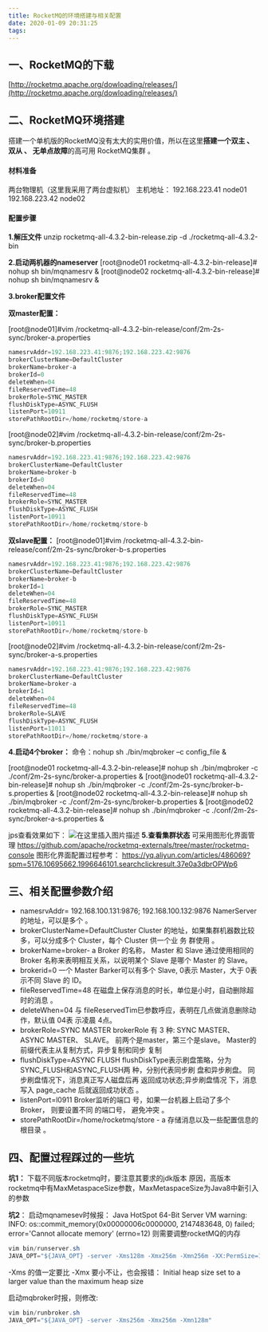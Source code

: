 ```yaml
---
title: RocketMQ的环境搭建与相关配置
date: 2020-01-09 20:31:25
tags:
---
```

## 一、RocketMQ的下载
[http://rocketmq.apache.org/dowloading/releases/](http://rocketmq.apache.org/dowloading/releases/)

## 二、RocketMQ环境搭建
搭建一个单机版的RocketMQ没有太大的实用价值，所以在这里**搭建一个双主 、 双从 、 无单点故障**的高可用 RocketMQ集群 。

#### 材料准备
两台物理机（这里我采用了两台虚拟机）
主机地址：
192.168.223.41 node01
192.168.223.42 node02

#### 配置步骤
**1.解压文件**
unzip rocketmq-all-4.3.2-bin-release.zip -d ./rocketmq-all-4.3.2-bin

**2.启动两机器的nameserver**
[root@node01 rocketmq-all-4.3.2-bin-release]# nohup sh bin/mqnamesrv &
[root@node02 rocketmq-all-4.3.2-bin-release]# nohup sh bin/mqnamesrv &

**3.broker配置文件**

**双master配置：**

[root@node01]#vim /rocketmq-all-4.3.2-bin-release/conf/2m-2s-sync/broker-a.properties

```java
namesrvAddr=192.168.223.41:9876;192.168.223.42:9876
brokerClusterName=DefaultCluster
brokerName=broker-a
brokerId=0
deleteWhen=04
fileReservedTime=48
brokerRole=SYNC_MASTER
flushDiskType=ASYNC_FLUSH
listenPort=10911
storePathRootDir=/home/rocketmq/store-a
```

[root@node02]#vim /rocketmq-all-4.3.2-bin-release/conf/2m-2s-sync/broker-b.properties
```java
namesrvAddr=192.168.223.41:9876;192.168.223.42:9876
brokerClusterName=DefaultCluster
brokerName=broker-b
brokerId=0
deleteWhen=04
fileReservedTime=48
brokerRole=SYNC_MASTER
flushDiskType=ASYNC_FLUSH
listenPort=10911
storePathRootDir=/home/rocketmq/store-b
```

**双slave配置：**
[root@node01]#vim /rocketmq-all-4.3.2-bin-release/conf/2m-2s-sync/broker-b-s.properties
```java
namesrvAddr=192.168.223.41:9876;192.168.223.42:9876
brokerClusterName=DefaultCluster
brokerName=broker-b
brokerId=1
deleteWhen=04
fileReservedTime=48
brokerRole=SYNC_MASTER
flushDiskType=ASYNC_FLUSH
listenPort=10911
storePathRootDir=/home/rocketmq/store-b
```
[root@node02]#vim /rocketmq-all-4.3.2-bin-release/conf/2m-2s-sync/broker-a-s.properties
```java
namesrvAddr=192.168.223.41:9876;192.168.223.42:9876
brokerClusterName=DefaultCluster
brokerName=broker-a
brokerId=1
deleteWhen=04
fileReservedTime=48
brokerRole=SLAVE
flushDiskType=ASYNC_FLUSH
listenPort=11011
storePathRootDir=/home/rocketmq/store-a
```
**4.启动4个broker：**
命令：nohup sh ./bin/mqbroker –c config_file &

[root@node01 rocketmq-all-4.3.2-bin-release]# nohup sh ./bin/mqbroker -c ./conf/2m-2s-sync/broker-a.properties &
[root@node01 rocketmq-all-4.3.2-bin-release]# nohup sh ./bin/mqbroker -c ./conf/2m-2s-sync/broker-b-s.properties &
[root@node02 rocketmq-all-4.3.2-bin-release]# nohup sh ./bin/mqbroker -c ./conf/2m-2s-sync/broker-b.properties &
[root@node02 rocketmq-all-4.3.2-bin-release]# nohup sh ./bin/mqbroker -c ./conf/2m-2s-sync/broker-a-s.properties &

jps查看效果如下：
![在这里插入图片描述](https://img-blog.csdnimg.cn/20190130155920435.png?x-oss-process=image/watermark,type_ZmFuZ3poZW5naGVpdGk,shadow_10,text_aHR0cHM6Ly9ibG9nLmNzZG4ubmV0L0NhY3R1c19Mcmc=,size_16,color_FFFFFF,t_70)
**5.查看集群状态**
可采用图形化界面管理
https://github.com/apache/rocketmq-externals/tree/master/rocketmq-console
图形化界面配置过程参考：
https://yq.aliyun.com/articles/486069?spm=5176.10695662.1996646101.searchclickresult.37e0a3dbrOPWp6


## 三、相关配置参数介绍

- namesrvAddr= 192.168.100.131:9876;  192.168.100.132:9876 
	NamerServer 的地址，可以是多个 。 
- brokerClusterName=DefaultCluster 
	Cluster 的地址，如果集群机器数比较多，可以分成多个 Cluster，每个 Cluster 供一个业	务 群使用 。 
-  brokerName=broker- a 
	Broker 的名称， Master 和 Slave 通过使用相同的 Broker 名称来表明相互关系，以说明某个 Slave 是哪个 Master 的 Slave。 
- brokerid=0
	一个 Master Barker可以有多个 Slave, 0表示 Master，大于 0表示不同 Slave 的 ID。 
- fileReservedTime=48 
	在磁盘上保存消息的时长，单位是小时，自动删除超时的消息 。 
- deleteWhen=04 
	与 fileReservedTim巳参数呼应，表明在几点做消息删除动作，默认值 04表 示凌晨 4点。 
- brokerRole=SYNC MASTER 
	brokerRole 有 3 种: SYNC MASTER、 ASYNC MASTER、 SLAVE。 
	前两个是master，第三个是slave。 Master的前缀代表主从复制方式，异步复制和同步	复制
- flushDiskType=ASYNC FLUSH 
	flushDiskType表示刷盘策略，分为SYNC_FLUSH和ASYNC_FLUSH两 种，分别代表同步刷 	盘和异步刷盘。 同步刷盘情况下，消息真正写人磁盘后再 返回成功状态;异步刷盘情况	下，消息写入 page_cache 后就返回成功状态 。 
- listenPort=l0911
	Broker监听的端口 号，如果一台机器上启动了多个 Broker， 则要设置不同 的端口号， 	避免冲突 。
- storePathRootDir=/home/rocketmq/store - a 
	存储消息以及一些配置信息的根目录 。 

## 四、配置过程踩过的一些坑
**坑1：**
下载不同版本rocketmq时，要注意其要求的jdk版本
原因，高版本rocketmq中有MaxMetaspaceSize参数，MaxMetaspaceSize为Java8中新引入的参数

**坑2**：
启动mqnamesev时候报：	
Java HotSpot 64-Bit Server VM warning: INFO: os::commit_memory(0x00000006c0000000, 2147483648, 0) failed; error='Cannot allocate memory' (errno=12)
则需要调整rocketMQ的内存

```java
vim bin/runserver.sh 
JAVA_OPT="${JAVA_OPT} -server -Xms128m -Xmx256m -Xmn256m -XX:PermSize=128m -XX:MaxPermSize=320m" 
```
-Xms 的值一定要比 -Xmx 要小不让，也会报错：
Initial heap size set to a larger value than the maximum heap size

启动mqbroker时报，则修改:
```java
vim bin/runbroker.sh
JAVA_OPT="${JAVA_OPT} -server -Xms256m -Xmx256m -Xmn128m"
```


